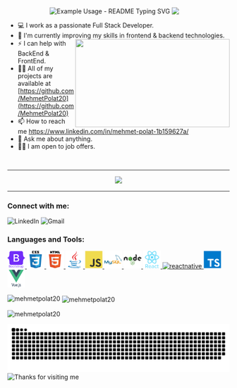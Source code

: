 <div align="center">
  <img src="https://readme-typing-svg.demolab.com/?lines=Hi+there,+I'm+Mehmet&font=Fira%20Code&center=true&width=380&height=50&duration=4000&pause=1000&color=000000&size=24" alt="Example Usage - README Typing SVG" style="display: inline-block; vertical-align: middle;">
  <img src="https://media.giphy.com/media/hvRJCLFzcasrR4ia7z/giphy.gif" width="7%" style="display: inline-block; vertical-align: middle;">
</div>

- 💻 I work as a passionate Full Stack Developer.
- 🌱 I'm currently improving my skills in frontend & backend technologies.
    <img src="https://www.mygo.ge/uploads/blog/1584023795.jpg" width="350px" height="200px" align= "right" />
- ⚡ I can help with BackEnd & FrontEnd.
- 👨‍💻 All of my projects are available at [https://github.com/MehmetPolat20](https://github.com/MehmetPolat20)
- 📫 How to reach me https://www.linkedin.com/in/mehmet-polat-1b159627a/
- 💬 Ask me about anything.
- 🤝🏻 I am open to job offers.

<br/>

--------------
<div align="center">
    <img src="https://profile-counter.glitch.me/{MehmetPolat20}/count.svg" style="width: 300px; height: auto;" />
</div>

---------

<h3 align="left">Connect with me:</h3>
<a href="https://www.linkedin.com/in/mehmet-polat-1b159627a/" target="_blank" style="text-decoration: none;">
    <img src="https://img.shields.io/badge/LinkedIn-%230077B5.svg?style=for-the-badge&logo=linkedin&logoColor=white" alt="LinkedIn">
</a>

<a href="mailto:mehmet.polat2035@gmail.com" target="_blank" style="text-decoration: none;">
    <img src="https://img.shields.io/badge/Gmail-D14836.svg?style=for-the-badge&logo=Gmail&logoColor=white" alt="Gmail">
</a>
<h3 align="left">Languages and Tools:</h3>
<p align="left"> <a href="https://getbootstrap.com" target="_blank" rel="noreferrer"> <img src="https://raw.githubusercontent.com/devicons/devicon/master/icons/bootstrap/bootstrap-plain-wordmark.svg" alt="bootstrap" width="40" height="40"/> </a> <a href="https://www.w3schools.com/css/" target="_blank" rel="noreferrer"> <img src="https://raw.githubusercontent.com/devicons/devicon/master/icons/css3/css3-original-wordmark.svg" alt="css3" width="40" height="40"/> </a> <a href="https://www.w3.org/html/" target="_blank" rel="noreferrer"> <img src="https://raw.githubusercontent.com/devicons/devicon/master/icons/html5/html5-original-wordmark.svg" alt="html5" width="40" height="40"/> </a> <a href="https://www.java.com" target="_blank" rel="noreferrer"> <img src="https://raw.githubusercontent.com/devicons/devicon/master/icons/java/java-original.svg" alt="java" width="40" height="40"/> </a> <a href="https://developer.mozilla.org/en-US/docs/Web/JavaScript" target="_blank" rel="noreferrer"> <img src="https://raw.githubusercontent.com/devicons/devicon/master/icons/javascript/javascript-original.svg" alt="javascript" width="40" height="40"/> </a> <a href="https://www.mysql.com/" target="_blank" rel="noreferrer"> <img src="https://raw.githubusercontent.com/devicons/devicon/master/icons/mysql/mysql-original-wordmark.svg" alt="mysql" width="40" height="40"/> </a> <a href="https://nodejs.org" target="_blank" rel="noreferrer"> <img src="https://raw.githubusercontent.com/devicons/devicon/master/icons/nodejs/nodejs-original-wordmark.svg" alt="nodejs" width="40" height="40"/> </a> <a href="https://reactjs.org/" target="_blank" rel="noreferrer"> <img src="https://raw.githubusercontent.com/devicons/devicon/master/icons/react/react-original-wordmark.svg" alt="react" width="40" height="40"/> </a> <a href="https://reactnative.dev/" target="_blank" rel="noreferrer"> <img src="https://reactnative.dev/img/header_logo.svg" alt="reactnative" width="40" height="40"/> </a> <a href="https://www.typescriptlang.org/" target="_blank" rel="noreferrer"> <img src="https://raw.githubusercontent.com/devicons/devicon/master/icons/typescript/typescript-original.svg" alt="typescript" width="40" height="40"/> </a> <a href="https://vuejs.org/" target="_blank" rel="noreferrer"> <img src="https://raw.githubusercontent.com/devicons/devicon/master/icons/vuejs/vuejs-original-wordmark.svg" alt="vuejs" width="40" height="40"/> </a> </p>

<p><img align="left" src="https://github-readme-stats.vercel.app/api/top-langs?username=mehmetpolat20&show_icons=true&locale=en&layout=compact" alt="mehmetpolat20" /></p>

<p>&nbsp;<img align="center" src="https://github-readme-stats.vercel.app/api?username=mehmetpolat20&show_icons=true&locale=en" alt="mehmetpolat20" /></p>

<p><img align="center" src="https://github-readme-streak-stats.herokuapp.com/?user=mehmetpolat20&" alt="mehmetpolat20" /></p>

<center>
<picture>
  <source
    media="(prefers-color-scheme: dark)"
    srcset="https://raw.githubusercontent.com/platane/snk/output/github-contribution-grid-snake-dark.svg"
  />
  <source
    media="(prefers-color-scheme: light)"
    srcset="https://raw.githubusercontent.com/platane/snk/output/github-contribution-grid-snake.svg"
  />
  <img
    alt="github contribution grid snake animation"
    src="https://raw.githubusercontent.com/platane/snk/output/github-contribution-grid-snake.svg"
  />
</picture>
</center>
<img height="100" alt="Thanks for visiting me" width="100%" color="black" src="https://raw.githubusercontent.com/BrunnerLivio/brunnerlivio/master/images/marquee.svg" />
